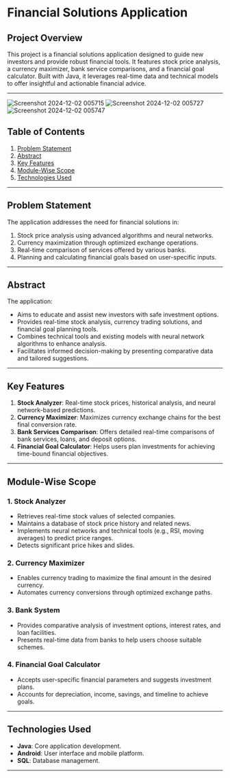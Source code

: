# Financial Solutions Application

## Project Overview
This project is a financial solutions application designed to guide new investors and provide robust financial tools. It features stock price analysis, a currency maximizer, bank service comparisons, and a financial goal calculator. Built with Java, it leverages real-time data and technical models to offer insightful and actionable financial advice.

---

![Screenshot 2024-12-02 005715](https://github.com/user-attachments/assets/c4791888-6cf9-43e5-854b-1586800ac651)
![Screenshot 2024-12-02 005727](https://github.com/user-attachments/assets/c253e8c4-f7a2-4750-988a-27fdf986fd61)
![Screenshot 2024-12-02 005747](https://github.com/user-attachments/assets/61df53a1-3e65-41f3-aadc-cd1cf9043193)

## Table of Contents
1. [Problem Statement](#problem-statement)
2. [Abstract](#abstract)
3. [Key Features](#key-features)
4. [Module-Wise Scope](#module-wise-scope)
5. [Technologies Used](#technologies-used)

---

## Problem Statement
The application addresses the need for financial solutions in:
1. Stock price analysis using advanced algorithms and neural networks.
2. Currency maximization through optimized exchange operations.
3. Real-time comparison of services offered by various banks.
4. Planning and calculating financial goals based on user-specific inputs.

---

## Abstract
The application:
- Aims to educate and assist new investors with safe investment options.
- Provides real-time stock analysis, currency trading solutions, and financial goal planning tools.
- Combines technical tools and existing models with neural network algorithms to enhance analysis.
- Facilitates informed decision-making by presenting comparative data and tailored suggestions.

---

## Key Features
1. **Stock Analyzer**: Real-time stock prices, historical analysis, and neural network-based predictions.
2. **Currency Maximizer**: Maximizes currency exchange chains for the best final conversion rate.
3. **Bank Services Comparison**: Offers detailed real-time comparisons of bank services, loans, and deposit options.
4. **Financial Goal Calculator**: Helps users plan investments for achieving time-bound financial objectives.

---

## Module-Wise Scope

### 1. Stock Analyzer
- Retrieves real-time stock values of selected companies.
- Maintains a database of stock price history and related news.
- Implements neural networks and technical tools (e.g., RSI, moving averages) to predict price ranges.
- Detects significant price hikes and slides.

### 2. Currency Maximizer
- Enables currency trading to maximize the final amount in the desired currency.
- Automates currency conversions through optimized exchange paths.

### 3. Bank System
- Provides comparative analysis of investment options, interest rates, and loan facilities.
- Presents real-time data from banks to help users choose suitable schemes.

### 4. Financial Goal Calculator
- Accepts user-specific financial parameters and suggests investment plans.
- Accounts for depreciation, income, savings, and timeline to achieve goals.

---

## Technologies Used
- **Java**: Core application development.
- **Android**: User interface and mobile platform.
- **SQL**: Database management.

---






